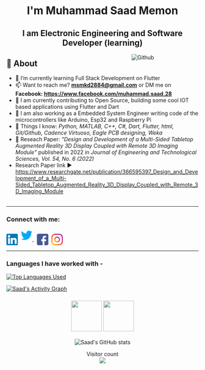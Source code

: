 <h1 align="center"> I'm Muhammad Saad Memon</h1>
<h2 align="center">I am Electronic Engineering and Software Developer (learning)</h2>

<img width="35%" align="right" alt="Github" src="https://camo.githubusercontent.com/c1dcb74cc1c1835b1d716f5051499a2814c683c806b15f04b0eba492863703e9/68747470733a2f2f63646e2e6472696262626c652e636f6d2f75736572732f3733303730332f73637265656e73686f74732f363538313234332f6176656e746f2e676966"/>


## 🧐 About

- 🌱 I’m currently learning Full Stack Development on Flutter
- 📫 Want to reach me? **msmkd2884@gmail.com** or DM me on **Facebook: https://www.facebook.com/muhammad.saad.28**
- 🔭 I am currently contributing to Open Source, building some cool IOT based applications using Flutter and Dart  
- 🔭 I am also working as a Embedded System Engineer writing code of the microcontrollers like Arduino, Esp32 and Raspberry Pi
- 👀 Things I know: <i> Python, MATLAB, C++, C#, Dart, Flutter, html, Git/Github, Cadence Virtuoso, Eagle PCB designing, Weka </i>  
- 📝 Reseach Paper: <i> "Design and Development of a Multi-Sided Tabletop Augmented Reality 3D Display Coupled with Remote 3D Imaging Module" </i> published in 2022 in  <i> Journal of Engineering and Technological Sciences, Vol. 54, No. 6 (2022) </i>
- Research Paper link ▶️ https://www.researchgate.net/publication/366595397_Design_and_Development_of_a_Multi-Sided_Tabletop_Augmented_Reality_3D_Display_Coupled_with_Remote_3D_Imaging_Module
<br><br>

<hr \>

<h3 align="left">Connect with me:</h3>
<p align="left">
<a href="https://www.linkedin.com/in/saad-2884/" target="blank"><img align="center" src="logos/linkedin.png" alt="IN" height="30" width="30" /></a>&nbsp
  <a href="https://twitter.com/Muhamma94837128">
    <img src="logos/twitter.png" alt="Twitter" width="30" height="30"/>
  </a>&nbsp
<a href="https://www.facebook.com/muhammad.saad.28" target="blank"><img align="center" src="logos/facebook.png" alt="FB" height="30" width="30" /></a>&nbsp
<a href="https://www.instagram.com/saad_x78x/" target="blank"><img align="center" src="logos/instagram.png" alt="INSTA" height="30" width="30" /></a>
</p>


<hr \>

### Languages I have worked with -

[![Top Languages Used](https://github-readme-stats.vercel.app/api/top-langs/?username=Saad2884&layout=compact&langs_count=6)](https://github.com/anuraghazra/github-readme-stats)

<a href="https://activity-graph.herokuapp.com/graph?username=Saad2884&bg_color=1F222E&color=ffffff&line=f08c2d&point=444040&area=true&hide_border=true"><img alt="Saad's Activity Graph" src="https://activity-graph.herokuapp.com/graph?username=Saad2884&bg_color=1F222E&color=ffffff&line=f08c2d&point=444040&area=true&hide_border=true" /></a> <h3 align="center"><img src="https://octodex.github.com/images/daftpunktocat-thomas.gif" height="80px" width="80px"> <!--❤️(Data Science && Machine Learning) <img src ="https://media0.giphy.com/media/M8u539G98rIxYpHnTW/source.gif" width="20px">--> <img src="https://octodex.github.com/images/daftpunktocat-guy.gif" height="80px" width="80px"></h3>


<div align="center" width="100%">

![Saad's GitHub stats](https://github-readme-stats.vercel.app/api?username=Saad2884&show_icons=true&theme=vision-friendly-dark)  
  

 </div>

<p align="center"> 
  Visitor count<br>
  <img src="https://profile-counter.glitch.me/Saad2884/count.svg"/>
 </p>




